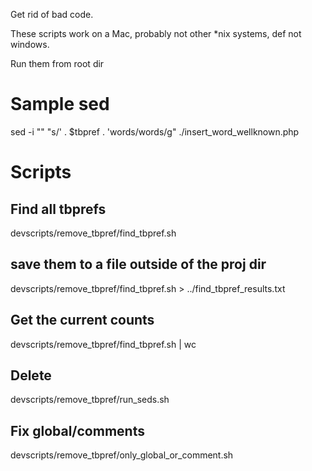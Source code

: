 Get rid of bad code.

These scripts work on a Mac, probably not other *nix systems, def not windows.

Run them from root dir

# Sample sed

sed -i "" "s/' \. \$tbpref \. 'words/words/g" ./insert_word_wellknown.php

# Scripts

## Find all tbprefs

devscripts/remove_tbpref/find_tbpref.sh

## save them to a file **outside of the proj dir**

devscripts/remove_tbpref/find_tbpref.sh > ../find_tbpref_results.txt

## Get the current counts

devscripts/remove_tbpref/find_tbpref.sh | wc

## Delete

devscripts/remove_tbpref/run_seds.sh 

## Fix global/comments

devscripts/remove_tbpref/only_global_or_comment.sh